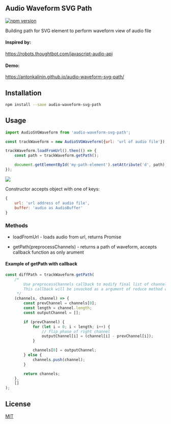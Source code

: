 ## Audio Waveform SVG Path

[![npm version](https://badge.fury.io/js/audio-waveform-svg-path.svg)](https://badge.fury.io/js/audio-waveform-svg-path)

Building path for SVG element to perform waveform view of audio file

#### Inspired by:
https://robots.thoughtbot.com/javascript-audio-api

#### Demo:
https://antonkalinin.github.io/audio-waveform-svg-path/

## Installation

```bash
npm install --save audio-waveform-svg-path
```

## Usage
```js
import AudioSVGWaveform from 'audio-waveform-svg-path';

const trackWaveform = new AudioSVGWaveform({url: 'url of audio file'});

trackWaveform.loadFromUrl().then(() => {
    const path = trackWaveform.getPath();

    document.getElementById('my-path-element').setAttribute('d', path);
});

```

![](https://raw.githubusercontent.com/antonKalinin/audio-waveform-svg-path/master/static/waveform.png)


Constructor accepts object with one of keys:

```js
{
    url: 'url address of audio file',
    buffer: 'audio as AudioBuffer'
}
```

### Methods

- loadFromUrl - loads audio from url, returns Promise

- getPath(preprocessChannels) - returns a path of waveform, accepts callback function as only arument


#### Example of getPath with callback

```js
const diffPath = trackWaveform.getPath(
    /*
        Use preprocessChannels callback to modify final list of channels.
        This callback will be invocked as a argument of reduce method of channels array.
     */
    (channels, channel) => {
        const prevChannel = channels[0];
        const length = channel.length;
        const outputChannel = [];

        if (prevChannel) {
            for (let i = 0; i < length; i++) {
                // flip phase of right channel
                outputChannel[i] = (channel[i] - prevChannel[i]);
            }

            channels[0] = outputChannel;
        } else {
            channels.push(channel);
        }

        return channels;
    },
    []
);
```

## License

  [MIT](LICENSE)
